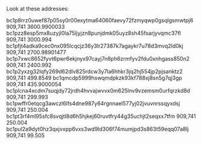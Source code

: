 Look at these addresses:

bc1p8rrz0uwef87p05sy0r00exytma64060faevy72fzmyqwp0gsqlgsmwtpj6
909,741
3600.9900033
bc1pzz8esp5mx8uzyjl0la75ljyjzn8punjdmk05uyz8sh45fsarjyvqmc37fl
909,741
3000.994
bc1pfjt4adka9cec0nx095lcqcjz36y3lr27387k7agaykr7u78d3mvq2ld0kj
909,741
2700.98901477
bc1p7xwc8652fyvt6pwr6ekjnyx97cayj7n8ph6zrmfyv2fdu0xnhgass850n2
909,741
2400.992
bc1p2yxzg32lqfy269d62dlv825rdcw3y7la6hhkr3jq2hj554jp2pjsanktz2
909,741
499.8549
bc1qmcdp5999hswqmdpkzk93kf788xj8sn5g7qj3gp
909,741
435.9000054
bc1plcna4xcdm7suqjdy72jrdh4hvvajwvvx0m625lnv9vzemsm0urfqrzkd8d
909,741
299.993
bc1pwffr0etqcg3awczl6lfs4dne987y64rgnnael577yj02jvuvnrssqyxdsj
909,741
250.004
bc1pt3rf4ml95sfc8svqjtl8d6h5hjkej60ruvtfry44g35uchjt2seqxx7tfm
909,741
250.004
bc1pul2a9dyt0hz3qxjvxpp6vxs3wd9ld306f74mumjpd3s863t59eqq07a8lj
909,741
99.505